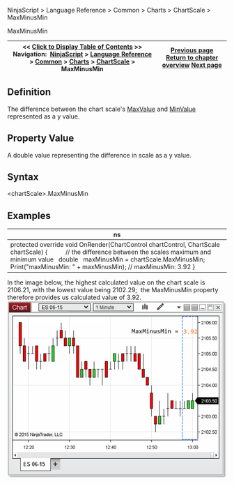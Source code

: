 ﻿
NinjaScript \> Language Reference \> Common \> Charts \> ChartScale \> MaxMinusMin

MaxMinusMin

| \<\< [Click to Display Table of Contents](maxminusmin.md) \>\> **Navigation:**     [NinjaScript](ninjascript-1.md) \> [Language Reference](language_reference_wip-1.md) \> [Common](common-1.md) \> [Charts](chart-1.md) \> [ChartScale](chartscale-1.md) \> MaxMinusMin | [Previous page](chartscale_isvisible-1.md) [Return to chapter overview](chartscale-1.md) [Next page](chartscale_maxvalue-1.md) |
| --- | --- |
## Definition
The difference between the chart scale's [MaxValue](chartscale_maxvalue-1.md) and [MinValue](chartscale_minvalue-1.md) represented as a y value.
## 
## Property Value
A double value representing the difference in scale as a y value.
## 
## Syntax
\<chartScale\>.MaxMinusMin
## 
## Examples

| ns |
| --- |
| protected override void OnRender(ChartControl chartControl, ChartScale chartScale) {             // the difference between the scales maximum and minimum value    double   maxMinusMin \= chartScale.MaxMinusMin;        Print("maxMinusMin: " \+ maxMinusMin); // maxMinusMin: 3\.92 } |

In the image below, the highest calculated value on the chart scale is 2106\.21, with the lowest value being 2102\.29;  the MaxMinusMin property therefore provides us calculated value of 3\.92\.
 
![MaxMinusMin](maxminusmin.png)

